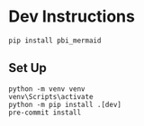 # Dev Instructions

`pip install pbi_mermaid`

## Set Up

```shell
python -m venv venv
venv\Scripts\activate
python -m pip install .[dev]
pre-commit install
```